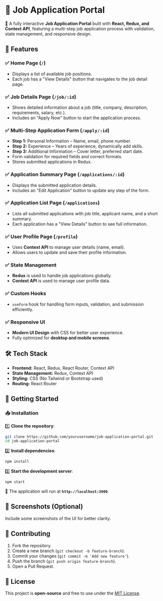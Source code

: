 # 📝 Job Application Portal

🚀 A fully interactive **Job Application Portal** built with **React, Redux, and Context API**, featuring a multi-step job application process with validation, state management, and responsive design.

## 📌 Features

### ✅ **Home Page** (`/`)
- Displays a list of available job positions.
- Each job has a "View Details" button that navigates to the job detail page.

### ✅ **Job Details Page** (`/job/:id`)
- Shows detailed information about a job (title, company, description, requirements, salary, etc.).
- Includes an "Apply Now" button to start the application process.

### ✅ **Multi-Step Application Form** (`/apply/:id`)
- **Step 1:** Personal Information – Name, email, phone number.
- **Step 2:** Experience – Years of experience, dynamically add skills.
- **Step 3:** Additional Information – Cover letter, preferred start date.
- Form validation for required fields and correct formats.
- Stores submitted applications in Redux.

### ✅ **Application Summary Page** (`/applications/:id`)
- Displays the submitted application details.
- Includes an "Edit Application" button to update any step of the form.

### ✅ **Application List Page** (`/applications`)
- Lists all submitted applications with job title, applicant name, and a short summary.
- Each application has a "View Details" button to see full information.

### ✅ **User Profile Page** (`/profile`)
- Uses **Context API** to manage user details (name, email).
- Allows users to update and save their profile information.

### ✅ **State Management**
- **Redux** is used to handle job applications globally.
- **Context API** is used to manage user profile data.

### ✅ **Custom Hooks**
- `useForm` hook for handling form inputs, validation, and submission efficiently.

### ✅ **Responsive UI**
- **Modern UI Design** with CSS for better user experience.
- Fully optimized for **desktop and mobile screens**.

## 🛠 Tech Stack

- **Frontend:** React, Redux, React Router, Context API
- **State Management:** Redux, Context API
- **Styling:** CSS (No Tailwind or Bootstrap used)
- **Routing:** React Router

## 🚀 Getting Started

### 📥 **Installation**
1️⃣ **Clone the repository**:
   ```sh
   git clone https://github.com/yourusername/job-application-portal.git
   cd job-application-portal
   ```

2️⃣ **Install dependencies**:
   ```sh
   npm install
   ```

3️⃣ **Start the development server**:
   ```sh
   npm start
   ```

🚀 The application will run at **`http://localhost:3000`**.

## 🎨 Screenshots (Optional)
Include some screenshots of the UI for better clarity.

## 🤝 Contributing
1. Fork the repository.
2. Create a new branch (`git checkout -b feature-branch`).
3. Commit your changes (`git commit -m 'Add new feature'`).
4. Push the branch (`git push origin feature-branch`).
5. Open a Pull Request.

## 📜 License
This project is **open-source** and free to use under the [MIT License](LICENSE).